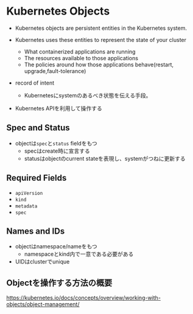 # Kubernetes Objects

* Kubernetes objects are persistent entities in the Kubernetes system.

* Kubernetes uses these entities to represent the state of your cluster
  * What containerized applications are running
  * The resources available to those applications
  * The policies around how those applications behave(restart, upgrade,fault-tolerance)
  
* record of intent
  * Kubernetesにsystemのあるべき状態を伝える手段。
  
* Kubernetes APIを利用して操作する

## Spec and Status

* objectは`spec`と`status` fieldをもつ
  * specはcreate時に宣言する
  * statusはobjectのcurrent stateを表現し、systemがつねに更新する


## Required Fields

* `apiVersion`
* `kind`
* `metadata`
* `spec`

## Names and IDs

* objectはnamespace/nameをもつ
  * namespaceとkind内で一意である必要がある
* UIDはclusterでunique


## Objectを操作する方法の概要

https://kubernetes.io/docs/concepts/overview/working-with-objects/object-management/
